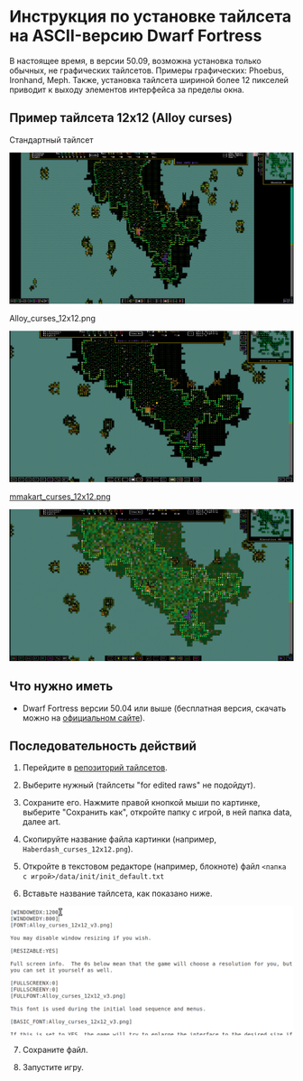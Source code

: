 # Инструкция по установке тайлсета на ASCII-версию Dwarf Fortress

В настоящее время, в версии 50.09, возможна установка только обычных, не графических тайлсетов. Примеры графических: Phoebus, Ironhand, Meph. Также, установка тайлсета шириной более 12 пикселей приводит к выходу элементов интерфейса за пределы окна.

## Пример тайлсета 12x12 (Alloy curses)

Стандартный тайлсет

![](default_ASCII.png)

Alloy\_curses\_12x12.png

![](alternative_tileset.png)

[mmakart\_curses\_12x12.png](mmakart_curses_12x12.png)

![](mmakarts_tileset.png)

## Что нужно иметь

* Dwarf Fortress версии 50.04 или выше (бесплатная версия, скачать можно на [официальном сайте](http://bay12games.com/dwarves/older_versions.html)).

## Последовательность действий

1. Перейдите в [репозиторий тайлсетов](https://dwarffortresswiki.org/index.php/Tileset_repository).

2. Выберите нужный (тайлсеты "for edited raws" не подойдут).

3. Сохраните его. Нажмите правой кнопкой мыши по картинке, выберите "Сохранить как", откройте папку с игрой, в ней папка data, далее art.

4. Скопируйте название файла картинки (например, `Haberdash_curses_12x12.png`).

5. Откройте в текстовом редакторе (например, блокноте) файл `<папка с игрой>/data/init/init_default.txt`

6. Вставьте название тайлсета, как показано ниже.

![Замена тайлсета в файле настроек](Tileset_settings_file_substitution.gif)

7. Сохраните файл.

8. Запустите игру.

